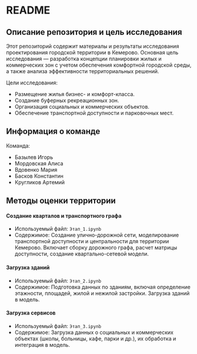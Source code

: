 # README

## Описание репозитория и цель исследования

Этот репозиторий содержит материалы и результаты исследования проектирования городской территории в Кемерово. Основная цель исследования — разработка концепции планировки жилых и коммерческих зон с учетом обеспечения комфортной городской среды, а также анализа эффективности территориальных решений.

Цели исследования:
- Размещение жилья бизнес- и комфорт-класса.
- Создание буферных рекреационных зон.
- Организация социальных и коммерческих объектов.
- Обеспечение транспортной доступности и парковочных мест.

## Информация о команде

Команда:
- Базылев Игорь
- Мордовская Алиса
- Вдовенко Мария
- Басков Константин
- Кругликов Артемий

## Методы оценки территории

#### Создание кварталов и транспортного графа
- Используемый файл: `Этап_1.ipynb`
- Содержимое: Создание улично-дорожной сети, моделирование транспортной доступности и центральности для территории Кемерово. Включает сборку дорожного графа, расчет матрицы доступности, создание квартально-сетевой модели.

#### Загрузка зданий
- Используемый файл: `Этап_2.ipynb`
- Содержимое: Подготовка данных по зданиям, включая определение этажности, площадей, жилой и нежилой застройки. Загрузка зданий в модель.

#### Загрузка сервисов
- Используемый файл: `Этап_3.ipynb`
- Содержимое: Загрузка данных о социальных и коммерческих объектах (школы, больницы, кафе, парки и др.), их обработка и интеграция в модель.

